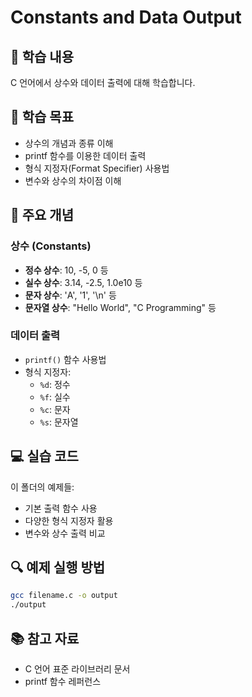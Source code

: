 # Constants and Data Output

## 📖 학습 내용
C 언어에서 상수와 데이터 출력에 대해 학습합니다.

## 🎯 학습 목표
- 상수의 개념과 종류 이해
- printf 함수를 이용한 데이터 출력
- 형식 지정자(Format Specifier) 사용법
- 변수와 상수의 차이점 이해

## 📝 주요 개념

### 상수 (Constants)
- **정수 상수**: 10, -5, 0 등
- **실수 상수**: 3.14, -2.5, 1.0e10 등
- **문자 상수**: 'A', '1', '\n' 등
- **문자열 상수**: "Hello World", "C Programming" 등

### 데이터 출력
- `printf()` 함수 사용법
- 형식 지정자:
  - `%d`: 정수
  - `%f`: 실수
  - `%c`: 문자
  - `%s`: 문자열

## 💻 실습 코드
이 폴더의 예제들:
- 기본 출력 함수 사용
- 다양한 형식 지정자 활용
- 변수와 상수 출력 비교

## 🔍 예제 실행 방법
```bash
gcc filename.c -o output
./output
```

## 📚 참고 자료
- C 언어 표준 라이브러리 문서
- printf 함수 레퍼런스
